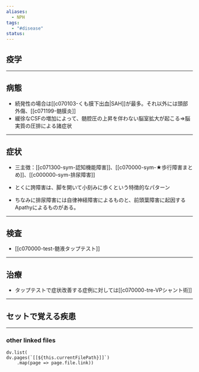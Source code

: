```yaml
---
aliases:
  - NPH
tags:
  - "#disease"
status:
---
```

## 疫学
---
## 病態
- 続発性の場合は[[c070103-くも膜下出血|SAH]]が最多。それ以外には頭部外傷、[[c071199-髄膜炎]]
- 緩徐なCSFの増加によって、髄腔圧の上昇を伴わない脳室拡大が起こる⇒脳実質の圧排による諸症状
---
## 症状
- 三主徴：[[c071300-sym-認知機能障害]]、[[c070000-sym-★歩行障害まとめ]]、[[c000000-sym-排尿障害]]
- とくに誇障害は、脚を開いて小刻みに歩くという特徴的なパターン

- ちなみに排尿障害には自律神経障害によるものと、前頭葉障害に起因するApathyによるものがある。
---
## 検査
- [[c070000-test-髄液タップテスト]]
---
## 治療
- タップテストで症状改善する症例に対しては[[c070000-tre-VPシャント術]]
---
## セットで覚える疾患
---
### other linked files
```dataviewjs
dv.list(
dv.pages(`[[${this.currentFilePath}]]`)
	.map(page => page.file.link))
```